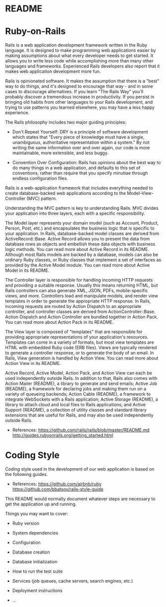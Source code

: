 # README

#													Ruby-on-Rails

Rails is a web application development framework written in the Ruby language. It is designed to make programming web applications easier by making assumptions about what every developer needs to get started. It allows you to write less code while accomplishing more than many other languages and frameworks. Experienced Rails developers also report that it makes web application development more fun.

Rails is opinionated software. It makes the assumption that there is a "best" way to do things, and it's designed to encourage that way - and in some cases to discourage alternatives. If you learn "The Rails Way" you'll probably discover a tremendous increase in productivity. If you persist in bringing old habits from other languages to your Rails development, and trying to use patterns you learned elsewhere, you may have a less happy experience.

The Rails philosophy includes two major guiding principles:

* Don't Repeat Yourself: DRY is a principle of software development which states that "Every piece of knowledge must have a single, unambiguous, authoritative representation within a system." By not writing the same information over and over again, our code is more maintainable, more extensible, and less buggy.

* Convention Over Configuration: Rails has opinions about the best way to do many things in a web application, and defaults to this set of conventions, rather than require that you specify minutiae through endless configuration files.


Rails is a web-application framework that includes everything needed to create database-backed web applications according to the Model-View-Controller (MVC) pattern.

Understanding the MVC pattern is key to understanding Rails. MVC divides your application into three layers, each with a specific responsibility.

The Model layer represents your domain model (such as Account, Product, Person, Post, etc.) and encapsulates the business logic that is specific to your application. In Rails, database-backed model classes are derived from ActiveRecord::Base. Active Record allows you to present the data from database rows as objects and embellish these data objects with business logic methods. You can read more about Active Record in its README. Although most Rails models are backed by a database, models can also be ordinary Ruby classes, or Ruby classes that implement a set of interfaces as provided by the Active Model module. You can read more about Active Model in its README.

The Controller layer is responsible for handling incoming HTTP requests and providing a suitable response. Usually this means returning HTML, but Rails controllers can also generate XML, JSON, PDFs, mobile-specific views, and more. Controllers load and manipulate models, and render view templates in order to generate the appropriate HTTP response. In Rails, incoming requests are routed by Action Dispatch to an appropriate controller, and controller classes are derived from ActionController::Base. Action Dispatch and Action Controller are bundled together in Action Pack. You can read more about Action Pack in its README.

The View layer is composed of "templates" that are responsible for providing appropriate representations of your application's resources. Templates can come in a variety of formats, but most view templates are HTML with embedded Ruby code (ERB files). Views are typically rendered to generate a controller response, or to generate the body of an email. In Rails, View generation is handled by Action View. You can read more about Action View in its README.

Active Record, Active Model, Action Pack, and Action View can each be used independently outside Rails. In addition to that, Rails also comes with Action Mailer (README), a library to generate and send emails; Active Job (README), a framework for declaring jobs and making them run on a variety of queueing backends; Action Cable (README), a framework to integrate WebSockets with a Rails application; Active Storage (README), a library to attach cloud and local files to Rails applications; and Active Support (README), a collection of utility classes and standard library extensions that are useful for Rails, and may also be used independently outside Rails.

* References: 
			  https://github.com/rails/rails/blob/master/README.md
			  http://guides.rubyonrails.org/getting_started.html

# Coding Style

Coding style used in the development of our web application is based on the following guides.

* References: 
			  https://github.com/airbnb/ruby
			  https://github.com/bbatsov/rails-style-guide



This README would normally document whatever steps are necessary to get the
application up and running.

Things you may want to cover:

* Ruby version

* System dependencies

* Configuration

* Database creation

* Database initialization

* How to run the test suite

* Services (job queues, cache servers, search engines, etc.)

* Deployment instructions

* ...
